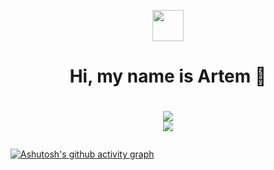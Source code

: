 <p align="center">
  <img src="https://user-images.githubusercontent.com/74038190/226127923-0e8b7792-7b3c-462b-951b-63c96ba1a5af.gif" width="50" height="50"/>
</p>
<h1 align="center">Hi, my name is Artem 👋</h1>


<h1 align="center">
  
  ![](https://nirzak-streak-stats.vercel.app/?user=TerminalExplore&theme=github_dark&hide_border=true)<br/>
  ![](https://github-readme-stats.vercel.app/api/top-langs/?username=TerminalExplore&theme=github_dark&hide_border=true&include_all_commits=false&count_private=true&layout=compact)
</h1>

[![Ashutosh's github activity graph](https://github-readme-activity-graph.vercel.app/graph?username=TerminalExplore&theme=github-compact)](https://github.com/ashutosh00710/github-readme-activity-graph)
